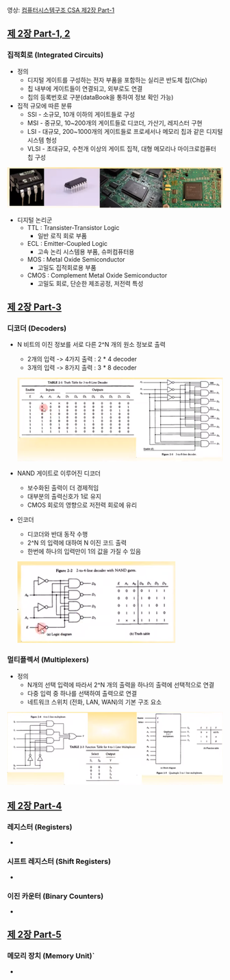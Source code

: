 영상: [컴퓨터시스템구조 CSA 제2장 Part-1](https://youtu.be/KKkhZkVAJWQ?list=PLc8fQ-m7b1hD4jqccMlfQpWgDVdalXFbH)

## [제 2장 Part-1, 2](https://youtu.be/OMPluhHkGSg?list=PLc8fQ-m7b1hD4jqccMlfQpWgDVdalXFbH)

### 집적회로 (Integrated Circuits)

- 정의
  - 디지털 게이트를 구성하는 전자 부품을 포함하는 실리콘 반도체 칩(Chip)
  - 칩 내부에 게이트들이 연결되고, 외부로도 연결
  - 칩의 등록번호로 구분(dataBook을 통하여 정보 확인 가능)
- 집적 규모에 따른 분류
  - SSI - 소규모, 10개 이하의 게이트들로 구성
  - MSI - 중규모, 10~200개의 게이트들로 디코더, 가산기, 레지스터 구현
  - LSI - 대규모, 200~1000개의 게이트들로 프로세서나 메모리 칩과 같은 디지털 시스템 형성
  - VLSI - 초대규모, 수천개 이상의 게이트 집적, 대형 메모리나 마이크로컴퓨터 칩 구성

![image-20210717194914475](2장-디지털-부품.assets/image-20210717194914475.png)

- 디지털 논리군
  - TTL : Transister-Transistor Logic
    - 일반 로직 회로 부품
  - ECL : Emitter-Coupled Logic
    - 고속 논리 시스템용 부품, 슈퍼컴퓨터용
  - MOS : Metal Oxide Semiconductor
    - 고밀도 집적회로용 부품
  - CMOS : Complement Metal Oxide Semiconductor
    - 고밀도 회로, 단순한 제조공정, 저전력 특성



## [제 2장 Part-3](https://youtu.be/HRtwaJUQ5hA?list=PLc8fQ-m7b1hD4jqccMlfQpWgDVdalXFbH)

### 디코더 (Decoders)

- N 비트의 이진 정보를 서로 다른 2^N 개의 원소 정보로 출력

  - 2개의 입력 -> 4가지 출력 : 2 * 4 decoder
  - 3개의 입력 -> 8가지 출력 : 3 * 8 decoder

  ![image-20210717195946553](2장-디지털-부품.assets/image-20210717195946553.png)

- NAND 게이트로 이루어진 디코더

  - 보수화된 출력이 더 경제적임
  - 대부분의 출력신호가 1로 유지
  - CMOS 회로의 영향으로 저전력 회로에 유리

- 인코더

  - 디코더와 반대 동작 수행
  - 2^N 의 입력에 대하여 N 이진 코드 출력
  - 한번에 하나의 입력만이 1의 값을 가질 수 있음

  ![image-20210717200311184](2장-디지털-부품.assets/image-20210717200311184.png)

### 멀티플렉서 (Multiplexers)

- 정의
  - N개의 선택 입력에 따라서 2^N 개의 출력을 하나의 출력에 선택적으로 연결
  - 다중 입력 중 하나를 선택하여 출력으로 연결
  - 네트워크 스위치 (전화, LAN, WAN)의 기본 구조 요소

![image-20210717200741490](2장-디지털-부품.assets/image-20210717200741490.png)



## [제 2장 Part-4](https://youtu.be/G92HtFxC-6Q?list=PLc8fQ-m7b1hD4jqccMlfQpWgDVdalXFbH)

### 레지스터 (Registers)

- 

### 시프트 레지스터 (Shift Registers)

- 

### 이진 카운터 (Binary Counters)

- 

## [제 2장  Part-5](https://youtu.be/-mwBleM_7So?list=PLc8fQ-m7b1hD4jqccMlfQpWgDVdalXFbH)

### 메모리 장치 (Memory Unit)`

-